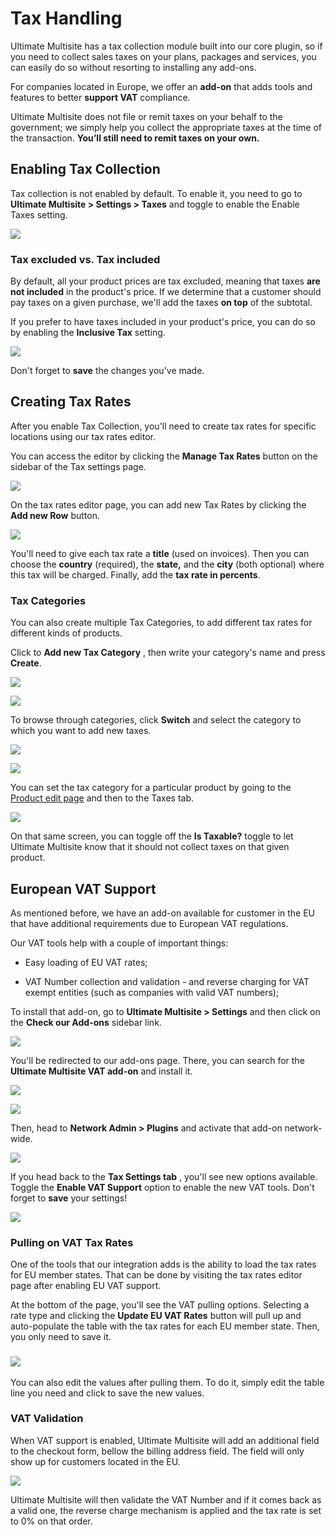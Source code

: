 # Tax Handling

Ultimate Multisite has a tax collection module built into our core plugin, so if you need to collect sales taxes on your plans, packages and services, you can easily do so without resorting to installing any add-ons.

For companies located in Europe, we offer an **add-on** that adds tools and features to better **support VAT** compliance.

Ultimate Multisite does not file or remit taxes on your behalf to the government; we simply help you collect the appropriate taxes at the time of the transaction. **You’ll still need to remit taxes on your own.**

## Enabling Tax Collection

Tax collection is not enabled by default. To enable it, you need to go to **Ultimate Multisite > Settings > Taxes** and toggle to enable the Enable Taxes setting.

![](https://wp-ultimo-space.fra1.cdn.digitaloceanspaces.com/hs-file-ICSEhm7yhk.png)

### Tax excluded vs. Tax included

By default, all your product prices are tax excluded, meaning that taxes **are not included** in the product's price. If we determine that a customer should pay taxes on a given purchase, we'll add the taxes **on top** of the subtotal.

If you prefer to have taxes included in your product's price, you can do so by enabling the **Inclusive Tax** setting.

![](https://wp-ultimo-space.fra1.cdn.digitaloceanspaces.com/hs-file-xiiaIXYI2c.png)

Don't forget to **save** the changes you've made.

### 

## Creating Tax Rates

After you enable Tax Collection, you'll need to create tax rates for specific locations using our tax rates editor.

You can access the editor by clicking the **Manage Tax Rates** button on the sidebar of the Tax settings page.

![](https://wp-ultimo-space.fra1.cdn.digitaloceanspaces.com/hs-file-UZb6g2rvrs.png)

On the tax rates editor page, you can add new Tax Rates by clicking the **Add new Row** button.

![](https://wp-ultimo-space.fra1.cdn.digitaloceanspaces.com/hs-file-ZyJCSI6zLZ.png)

You'll need to give each tax rate a **title** (used on invoices). Then you can choose the **country** (required), the **state,** and the **city** (both optional) where this tax will be charged. Finally, add the **tax rate in percents**.

### Tax Categories

You can also create multiple Tax Categories, to add different tax rates for different kinds of products.

Click to **Add new Tax Category** , then write your category's name and press **Create**.

![](https://wp-ultimo-space.fra1.cdn.digitaloceanspaces.com/hs-file-73biI4o8lj.png)

![](https://wp-ultimo-space.fra1.cdn.digitaloceanspaces.com/hs-file-YhH2hLLvEC.png)

To browse through categories, click **Switch** and select the category to which you want to add new taxes.

![](https://wp-ultimo-space.fra1.cdn.digitaloceanspaces.com/hs-file-xjghTq6ta4.png)

![](https://wp-ultimo-space.fra1.cdn.digitaloceanspaces.com/hs-file-E5YLXeIsWH.png)

You can set the tax category for a particular product by going to the [Product edit page](https://help.wpultimo.com/article/373-creating-your-first-subscription-product) and then to the Taxes tab.

![](https://wp-ultimo-space.fra1.cdn.digitaloceanspaces.com/hs-file-vkh5NXKplU.png)

On that same screen, you can toggle off the **Is Taxable?** toggle to let Ultimate Multisite know that it should not collect taxes on that given product.

## European VAT Support

As mentioned before, we have an add-on available for customer in the EU that have additional requirements due to European VAT regulations.

Our VAT tools help with a couple of important things:

  * Easy loading of EU VAT rates;

  * VAT Number collection and validation - and reverse charging for VAT exempt entities (such as companies with valid VAT numbers);

To install that add-on, go to **Ultimate Multisite > Settings** and then click on the **Check our Add-ons** sidebar link.

![](https://wp-ultimo-space.fra1.cdn.digitaloceanspaces.com/hs-file-AsMyAH5HKC.png)

You'll be redirected to our add-ons page. There, you can search for the **Ultimate Multisite VAT add-on** and install it.

![](https://wp-ultimo-space.fra1.cdn.digitaloceanspaces.com/hs-file-AQ6gWfdY5G.png)

![](https://wp-ultimo-space.fra1.cdn.digitaloceanspaces.com/hs-file-iz8uncHiYa.png)

Then, head to **Network Admin > Plugins** and activate that add-on network-wide.

![](https://wp-ultimo-space.fra1.cdn.digitaloceanspaces.com/hs-file-PkWGMWlgVu.png)

If you head back to the **Tax Settings tab** , you'll see new options available. Toggle the **Enable VAT Support** option to enable the new VAT tools. Don't forget to **save** your settings!

![](https://wp-ultimo-space.fra1.cdn.digitaloceanspaces.com/hs-file-Gn1SspQZ0S.png)

### Pulling on VAT Tax Rates

One of the tools that our integration adds is the ability to load the tax rates for EU member states. That can be done by visiting the tax rates editor page after enabling EU VAT support.

At the bottom of the page, you'll see the VAT pulling options. Selecting a rate type and clicking the **Update EU VAT Rates** button will pull up and auto-populate the table with the tax rates for each EU member state. Then, you only need to save it.

### ![](https://wp-ultimo-space.fra1.cdn.digitaloceanspaces.com/hs-file-jZKEqPBX5E.png)

You can also edit the values after pulling them. To do it, simply edit the table line you need and click to save the new values.

### VAT Validation

When VAT support is enabled, Ultimate Multisite will add an additional field to the checkout form, bellow the billing address field. The field will only show up for customers located in the EU.

![](https://wp-ultimo-space.fra1.cdn.digitaloceanspaces.com/hs-file-ITUbFOIM4r.png)

Ultimate Multisite will then validate the VAT Number and if it comes back as a valid one, the reverse charge mechanism is applied and the tax rate is set to 0% on that order.
